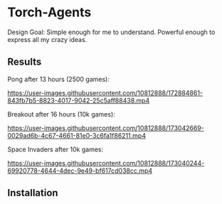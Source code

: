 # Torch-Agents

Design Goal: Simple enough for me to understand. Powerful enough to express all my crazy ideas.


## Results

Pong after 13 hours (2500 games):

https://user-images.githubusercontent.com/10812888/172884861-843fb7b5-8823-4017-9042-25c5aff88438.mp4

Breakout after 16 hours (10k games):

https://user-images.githubusercontent.com/10812888/173042669-0029ad6b-4c67-4661-81e0-3c6fa1f86211.mp4

Space Invaders after 10k games:

https://user-images.githubusercontent.com/10812888/173040244-69920778-4644-4dec-9e49-bf617cd038cc.mp4


## Installation

